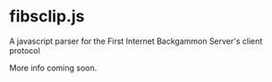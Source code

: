 # fibsclip.js
A javascript parser for the First Internet Backgammon Server's client protocol

More info coming soon.
